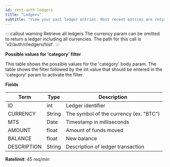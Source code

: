 ```yaml
---
id: rest-auth-ledgers
title: "Ledgers"
subtitle: "View your past ledger entries. Most recent entries are returned by default, but a timestamp can be used to retrieve time-specific data."
---
```


::: callout warning Retrieve all ledgers
The currency param can be omitted to return a ledger including all currencies. The path for this call is 'v2/auth/r/ledgers/hist'.
:::


**Possible values for 'category' filter**

This table shows the possible values for the 'category' body param. The table shows the filter followed by the int value that should be entered in the 'category' param to activate the filter.



**Fields**

Term | Type | Description
-- | -- | --
ID  |   int |   Ledger identifier
CURRENCY    |   String  |   The symbol of the currency (ex. "BTC")
MTS   |   Date  |   Timestamp in milliseconds
AMOUNT  |   float |   Amount of funds moved
BALANCE    |   float |   New balance
DESCRIPTION  |   String  |   Description of ledger transaction

**Ratelimit**: 45 req/min
